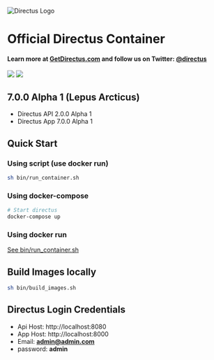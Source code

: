![Directus Logo](http://getdirectus.com/assets/imgs/directus.png)

Official Directus Container
====================

#### Learn more at [GetDirectus.com](http://getdirectus.com) and follow us on Twitter: [@directus](https://twitter.com/directus)
[![](https://images.microbadger.com/badges/image/getdirectus/directus.svg)](https://microbadger.com/images/getdirectus/directus "Get your own image badge on microbadger.com")
[![](https://images.microbadger.com/badges/version/getdirectus/directus.svg)](https://microbadger.com/images/getdirectus/directus "Get your own version badge on microbadger.com")

## 7.0.0 Alpha 1 (Lepus Arcticus)
- Directus API 2.0.0 Alpha 1
- Directus App 7.0.0 Alpha 1

## Quick Start

### Using script (use docker run)

```bash
sh bin/run_container.sh
```

### Using docker-compose
```bash
# Start directus
docker-compose up
```

### Using docker run

[See bin/run_container.sh](bin/run_container.sh)

## Build Images locally

```bash
sh bin/build_images.sh
```

## Directus Login Credentials

- Api Host: http://localhost:8080
- App Host: http://localhost:8000
- Email: **admin@admin.com**
- password: **admin**
